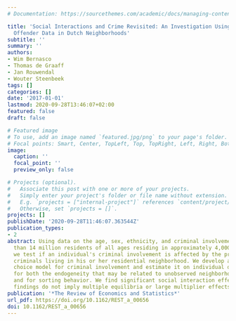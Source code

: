 ```yaml
---
# Documentation: https://sourcethemes.com/academic/docs/managing-content/

title: 'Social Interactions and Crime Revisited: An Investigation Using Individual
  Offender Data in Dutch Neighborhoods'
subtitle: ''
summary: ''
authors:
- Wim Bernasco
- Thomas de Graaff
- Jan Rouwendal
- Wouter Steenbeek
tags: []
categories: []
date: '2017-01-01'
lastmod: 2020-09-28T13:46:07+02:00
featured: false
draft: false

# Featured image
# To use, add an image named `featured.jpg/png` to your page's folder.
# Focal points: Smart, Center, TopLeft, Top, TopRight, Left, Right, BottomLeft, Bottom, BottomRight.
image:
  caption: ''
  focal_point: ''
  preview_only: false

# Projects (optional).
#   Associate this post with one or more of your projects.
#   Simply enter your project's folder or file name without extension.
#   E.g. `projects = ["internal-project"]` references `content/project/deep-learning/index.md`.
#   Otherwise, set `projects = []`.
projects: []
publishDate: '2020-09-28T11:46:07.363544Z'
publication_types:
- 2
abstract: Using data on the age, sex, ethnicity, and criminal involvement of more
  than 14 million residents of all ages residing in approximately 4,000 Dutch neighborhoods,
  we test if an individual's criminal involvement is affected by the proportion of
  criminals living in his or her residential neighborhood. We develop a binomial discrete
  choice model for criminal involvement and estimate it on individual data. We control
  for both the endogeneity that may be related to unobserved neighborhood characteristics
  and for sorting behavior. We find significant social interaction effects, but our
  findings do not imply multiple equilibria or large multiplier effects.
publication: '*The Review of Economics and Statistics*'
url_pdf: https://doi.org/10.1162/REST_a_00656
doi: 10.1162/REST_a_00656
---
```

